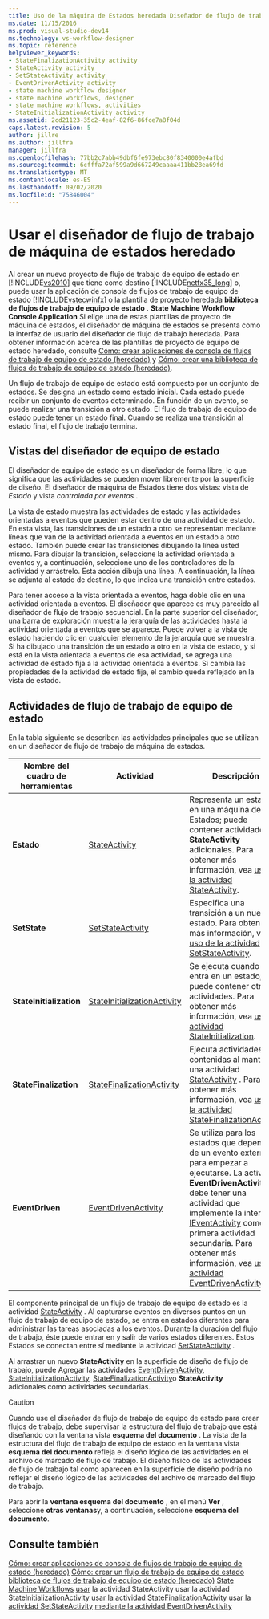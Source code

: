 ```yaml
---
title: Uso de la máquina de Estados heredada Diseñador de flujo de trabajo | Microsoft Docs
ms.date: 11/15/2016
ms.prod: visual-studio-dev14
ms.technology: vs-workflow-designer
ms.topic: reference
helpviewer_keywords:
- StateFinalizationActivity activity
- StateActivity activity
- SetStateActivity activity
- EventDrivenActivity activity
- state machine workflow designer
- state machine workflows, designer
- state machine workflows, activities
- StateInitializationActivity activity
ms.assetid: 2cd21123-35c2-4eaf-82f6-86fce7a8f04d
caps.latest.revision: 5
author: jillre
ms.author: jillfra
manager: jillfra
ms.openlocfilehash: 77bb2c7abb49dbf6fe973ebc80f8340000e4afbd
ms.sourcegitcommit: 6cfffa72af599a9d667249caaaa411bb28ea69fd
ms.translationtype: MT
ms.contentlocale: es-ES
ms.lasthandoff: 09/02/2020
ms.locfileid: "75846004"
---
```

# <a name="using-the-legacy-state-machine-workflow-designer"></a>Usar el diseñador de flujo de trabajo de máquina de estados heredado
Al crear un nuevo proyecto de flujo de trabajo de equipo de estado en [!INCLUDE[vs2010](../includes/vs2010-md.md)] que tiene como destino [!INCLUDE[netfx35_long](../includes/netfx35-long-md.md)] o, puede usar la aplicación de consola de flujos de trabajo de equipo de estado [!INCLUDE[vstecwinfx](../includes/vstecwinfx-md.md)] o la plantilla de proyecto heredada **biblioteca de flujos de trabajo de equipo de estado** . **State Machine Workflow Console Application** Si elige una de estas plantillas de proyecto de máquina de estados, el diseñador de máquina de estados se presenta como la interfaz de usuario del diseñador de flujo de trabajo heredada. Para obtener información acerca de las plantillas de proyecto de equipo de estado heredado, consulte [Cómo: crear aplicaciones de consola de flujos de trabajo de equipo de estado (heredado)](../workflow-designer/how-to-create-state-machine-workflow-console-applications-legacy.md) y [Cómo: crear una biblioteca de flujos de trabajo de equipo de estado (heredado)](../workflow-designer/how-to-create-a-state-machine-workflow-library-legacy.md).

 Un flujo de trabajo de equipo de estado está compuesto por un conjunto de estados. Se designa un estado como estado inicial. Cada estado puede recibir un conjunto de eventos determinado. En función de un evento, se puede realizar una transición a otro estado. El flujo de trabajo de equipo de estado puede tener un estado final. Cuando se realiza una transición al estado final, el flujo de trabajo termina.

## <a name="state-machine-designer-views"></a>Vistas del diseñador de equipo de estado
 El diseñador de equipo de estado es un diseñador de forma libre, lo que significa que las actividades se pueden mover libremente por la superficie de diseño. El diseñador de máquina de Estados tiene dos vistas: vista de *Estado* y vista *controlada por eventos* .

 La vista de estado muestra las actividades de estado y las actividades orientadas a eventos que pueden estar dentro de una actividad de estado. En esta vista, las transiciones de un estado a otro se representan mediante líneas que van de la actividad orientada a eventos en un estado a otro estado. También puede crear las transiciones dibujando la línea usted mismo. Para dibujar la transición, seleccione la actividad orientada a eventos y, a continuación, seleccione uno de los controladores de la actividad y arrástrelo. Esta acción dibuja una línea. A continuación, la línea se adjunta al estado de destino, lo que indica una transición entre estados.

 Para tener acceso a la vista orientada a eventos, haga doble clic en una actividad orientada a eventos. El diseñador que aparece es muy parecido al diseñador de flujo de trabajo secuencial. En la parte superior del diseñador, una barra de exploración muestra la jerarquía de las actividades hasta la actividad orientada a eventos que se aparece. Puede volver a la vista de estado haciendo clic en cualquier elemento de la jerarquía que se muestra. Si ha dibujado una transición de un estado a otro en la vista de estado, y si está en la vista orientada a eventos de esa actividad, se agrega una actividad de estado fija a la actividad orientada a eventos. Si cambia las propiedades de la actividad de estado fija, el cambio queda reflejado en la vista de estado.

## <a name="state-machine-workflow-activities"></a>Actividades de flujo de trabajo de equipo de estado
 En la tabla siguiente se describen las actividades principales que se utilizan en un diseñador de flujo de trabajo de máquina de estados.

|Nombre del cuadro de herramientas|Actividad|Descripción|
|------------------|--------------|-----------------|
|**Estado**|[StateActivity](https://msdn2.microsoft.com/library/system.workflow.activities.stateactivity.aspx)|Representa un estado en una máquina de Estados; puede contener actividades **StateActivity** adicionales. Para obtener más información, vea [uso de la actividad StateActivity](https://msdn2.microsoft.com/library/bb628612.aspx).|
|**SetState**|[SetStateActivity](https://msdn2.microsoft.com/library/system.workflow.activities.setstateactivity.aspx)|Especifica una transición a un nuevo estado. Para obtener más información, vea [uso de la actividad SetStateActivity](https://msdn2.microsoft.com/library/bb628469.aspx).|
|**StateInitialization**|[StateInitializationActivity](https://msdn2.microsoft.com/library/system.workflow.activities.stateinitializationactivity.aspx)|Se ejecuta cuando se entra en un estado; puede contener otras actividades. Para obtener más información, vea [usar la actividad StateInitialization](https://msdn2.microsoft.com/library/bb675253.aspx).|
|**StateFinalization**|[StateFinalizationActivity](https://msdn2.microsoft.com/library/system.workflow.activities.statefinalizationactivity.aspx)|Ejecuta actividades contenidas al mantener una actividad [StateActivity](https://msdn2.microsoft.com/library/system.workflow.activities.stateactivity.aspx) . Para obtener más información, vea [uso de la actividad StateFinalizationActivity](https://msdn2.microsoft.com/library/bb675278.aspx).|
|**EventDriven**|[EventDrivenActivity](https://msdn2.microsoft.com/library/system.workflow.activities.eventdrivenactivity.aspx)|Se utiliza para los estados que dependen de un evento externo para empezar a ejecutarse. La actividad **EventDrivenActivity** debe tener una actividad que implemente la interfaz [IEventActivity](https://msdn2.microsoft.com/library/system.workflow.activities.ieventactivity.aspx) como la primera actividad secundaria. Para obtener más información, vea [usar la actividad EventDrivenActivity](https://msdn2.microsoft.com/library/bb628466.aspx).|

 El componente principal de un flujo de trabajo de equipo de estado es la actividad [StateActivity](https://msdn2.microsoft.com/library/system.workflow.activities.stateactivity.aspx) . Al capturarse eventos en diversos puntos en un flujo de trabajo de equipo de estado, se entra en estados diferentes para administrar las tareas asociadas a los eventos. Durante la duración del flujo de trabajo, éste puede entrar en y salir de varios estados diferentes. Estos Estados se conectan entre sí mediante la actividad [SetStateActivity](https://msdn2.microsoft.com/library/system.workflow.activities.setstateactivity.aspx) .

 Al arrastrar un nuevo **StateActivity** en la superficie de diseño de flujo de trabajo, puede Agregar las actividades [EventDrivenActivity](https://msdn2.microsoft.com/library/system.workflow.activities.eventdrivenactivity.aspx), [StateInitializationActivity](https://msdn2.microsoft.com/library/system.workflow.activities.stateinitializationactivity.aspx), [StateFinalizationActivity](https://msdn2.microsoft.com/library/system.workflow.activities.statefinalizationactivity.aspx)o **StateActivity** adicionales como actividades secundarias.

> [!CAUTION]
> Cuando use el diseñador de flujo de trabajo de equipo de estado para crear flujos de trabajo, debe supervisar la estructura del flujo de trabajo que está diseñando con la ventana vista **esquema del documento** . La vista de la estructura del flujo de trabajo de equipo de estado en la ventana vista **esquema del documento** refleja el diseño lógico de las actividades en el archivo de marcado de flujo de trabajo. El diseño físico de las actividades de flujo de trabajo tal como aparecen en la superficie de diseño podría no reflejar el diseño lógico de las actividades del archivo de marcado del flujo de trabajo.
>
> Para abrir la **ventana esquema del documento** , en el menú **Ver** , seleccione **otras ventanas**y, a continuación, seleccione **esquema del documento**.

## <a name="see-also"></a>Consulte también
 [Cómo: crear aplicaciones de consola de flujos de trabajo de equipo de estado (heredado)](../workflow-designer/how-to-create-state-machine-workflow-console-applications-legacy.md) [Cómo: crear un flujo de trabajo de equipo de estado biblioteca de flujos de trabajo de equipo de estado (heredado)](../workflow-designer/how-to-create-a-state-machine-workflow-library-legacy.md) [State Machine Workflows](https://msdn2.microsoft.com/library/bb628601.aspx) [usar](https://msdn2.microsoft.com/library/bb628612.aspx) la actividad StateActivity usar la actividad [StateInitializationActivity](https://msdn2.microsoft.com/library/bb675253.aspx) [usar la actividad StateFinalizationActivity](https://msdn2.microsoft.com/library/bb675278.aspx) [usar la actividad SetStateActivity](https://msdn2.microsoft.com/library/bb628469.aspx) [mediante la actividad EventDrivenActivity](https://msdn2.microsoft.com/library/bb628466.aspx)
